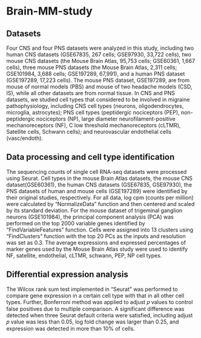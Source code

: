 # Brain-MM-study

## Datasets

Four CNS and four PNS datasets were analyzed in this study, including two human CNS datasets (GSE67835, 267 cells; GSE97930, 33,722 cells),  two mouse CNS datasets (the Mouse Brain Atlas, 95,753 cells; GSE60361, 1,667 cells), three mouse PNS datasets (the Mouse Brain Atlas, 2,311 cells; GSE101984, 3,688 cells; GSE197289, 67,991), and a human PNS dataset (GSE197289, 17,223 cells). The mouse PNS dataset, GSE197289, are from  mouse of normal models (PBS) and mouse of two headache models (CSD, IS), while all other datasets are from normal tissue. In CNS and PNS datasets, we studied cell types that considered to be involved in migraine pathophysiology, including CNS cell types (neurons, oligodendrocytes, microglia, astrocytes); PNS cell types (peptidergic nociceptors (PEP), non-peptidergic nociceptors (NP), large diameter neurofilament-positive mechanoreceptors (NF), C low threshold mechanoreceptors (cLTMR), Satellite cells, Schwann cells); and neurovascular endothelial cells (vasc/endoth).

## Data processing and cell type identification

The sequencing counts of single cell RNA-seq datasets were processed using Seurat. Cell types in the mouse Brain Atlas datasets, the mouse CNS dataset(GSE60361), the human CNS datasets (GSE67835, GSE97930), the PNS datasets of human and mouse cells (GSE197289) were identified by their original studies, respectively. For all data, log cpm (counts per million) were calculated by “NormalizeData” function and then centered and scaled by its standard deviation.  For the mouse dataset of trigeminal ganglion neurons (GSE101984), the principal component analysis (PCA) was performed on the top 2000 variable genes identified by “FindVariableFeatures” function. Cells were assigned into 13 clusters using “FindClusters” function with the top 20 PCs as the inputs and resolution was set as 0.3. The average expressions and expressed percentages of marker genes used by the Mouse Brain Atlas study were used to identify NF, satellite, endothelial, cLTMR, schwann, PEP, NP cell types. 

## Differential expression analysis

The Wilcox rank sum test implemented in “Seurat” was performed to compare gene expression in a certain cell type with that in all other cell types. Further, Bonferroni method was applied to adjust 𝑝 values to control false positives due to multiple comparison. A significant difference was detected when three Seurat default criteria were satisfied, including adjust 𝑝 value was less than 0.05, log fold change was larger than 0.25, and expression was detected in more than 10% of cells.
